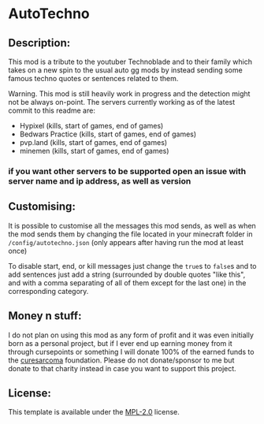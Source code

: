 # AutoTechno

## Description:

This mod is a tribute to the youtuber Technoblade and to their family which takes on a new spin to the usual auto gg mods by instead sending some famous techno quotes or sentences related to them.

Warning. This mod is still heavily work in progress and the detection might not be always on-point. The servers currently working as of the latest commit to this readme are:
- Hypixel (kills, start of games, end of games)
- Bedwars Practice (kills, start of games, end of games)
- pvp.land (kills, start of games, end of games)
- minemen (kills, start of games, end of games)

### if you want other servers to be supported open an issue with server name and ip address, as well as version

## Customising:

It is possible to customise all the messages this mod sends, as well as when the mod sends them by changing the file located in your minecraft folder in `/config/autotechno.json` (only appears after having run the mod at least once)

To disable start, end, or kill messages just change the `true`s to `false`s and to add sentences just add a string (surrounded by double quotes "like this", and with a comma separating of all of them except for the last one) in the corresponding category.


## Money n stuff:

I do not plan on using this mod as any form of profit and it was even initially born as a personal project, but if I ever end up earning money from it through cursepoints or something I will donate 100% of the earned funds to the [curesarcoma](https://www.curesarcoma.org/) foundation. Please do not donate/sponsor to me but donate to that charity instead in case you want to support this project.

## License:

This template is available under the [MPL-2.0](LICENSE.txt) license.
